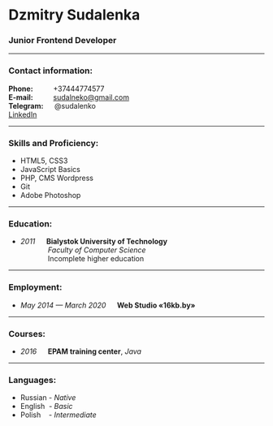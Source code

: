 # Dzmitry Sudalenka
### Junior Frontend Developer

---

### Contact information:

**Phone:** &emsp;&emsp;&nbsp; +37444774577  
**E-mail:** &emsp;&emsp;&nbsp; sudalneko@gmail.com  
**Telegram:** &emsp; @sudalenko  
[LinkedIn](https://www.linkedin.com/in/dzmitry-sudalenka/)  

---

### Skills and Proficiency:

- HTML5, CSS3
- JavaScript Basics
- PHP, CMS Wordpress
- Git
- Adobe Photoshop

---

### Education:

- *2011* &emsp; **Bialystok University of Technology**  
&emsp;&emsp;&emsp;&nbsp;&nbsp; *Faculty of Computer Science*  
&emsp;&emsp;&emsp;&nbsp;&nbsp; Incomplete higher education

---

### Employment:

- *May 2014 — March 2020* &emsp; **Web Studio «16kb.by»**

---

### Courses:

- *2016* &emsp; **EPAM training center**, *Java*

---

### Languages:

- Russian - *Native*
- English &nbsp;- *Basic*
- Polish &nbsp;&nbsp; - *Intermediate*
